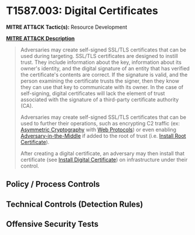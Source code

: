 # T1587.003: Digital Certificates
**MITRE ATT&CK Tactic(s):** Resource Development

**[MITRE ATT&CK Description](https://attack.mitre.org/techniques/T1587/003)**
<blockquote>Adversaries may create self-signed SSL/TLS certificates that can be used during targeting. SSL/TLS certificates are designed to instill trust. They include information about the key, information about its owner's identity, and the digital signature of an entity that has verified the certificate's contents are correct. If the signature is valid, and the person examining the certificate trusts the signer, then they know they can use that key to communicate with its owner. In the case of self-signing, digital certificates will lack the element of trust associated with the signature of a third-party certificate authority (CA).

Adversaries may create self-signed SSL/TLS certificates that can be used to further their operations, such as encrypting C2 traffic (ex: [Asymmetric Cryptography](https://attack.mitre.org/techniques/T1573/002) with [Web Protocols](https://attack.mitre.org/techniques/T1071/001)) or even enabling [Adversary-in-the-Middle](https://attack.mitre.org/techniques/T1557) if added to the root of trust (i.e. [Install Root Certificate](https://attack.mitre.org/techniques/T1553/004)).

After creating a digital certificate, an adversary may then install that certificate (see [Install Digital Certificate](https://attack.mitre.org/techniques/T1608/003)) on infrastructure under their control.</blockquote>
## Policy / Process Controls
## Technical Controls (Detection Rules)

## Offensive Security Tests
